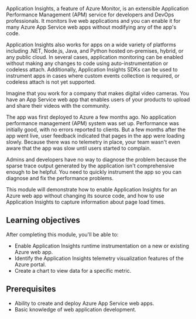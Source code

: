Application Insights, a feature of Azure Monitor, is an extensible Application Performance Management (APM) service for developers and DevOps professionals. It monitors live web applications and you can enable it for many Azure App Service web apps without modifying any of the app's code.

Application Insights also works for apps on a wide variety of platforms including .NET, Node.js, Java, and Python hosted on-premises, hybrid, or any public cloud. In several cases, application monitoring can be enabled without making any changes to code using auto-instrumentation or codeless attach. Additionally, Application Insights SDKs can be used to instrument apps in cases where custom events collection is required, or codeless attach is not yet supported.

Imagine that you work for a company that makes digital video cameras. You have an App Service web app that enables users of your products to upload and share their videos with the community.

The app was first deployed to Azure a few months ago. No application performance management (APM) system was set up. Performance was initially good, with no errors reported to clients. But a few months after the app went live, user feedback indicated that pages in the app were loading slowly. Because there was no telemetry in place, your team wasn't even aware that the app was slow until users started to complain.

Admins and developers have no way to diagnose the problem because the sparse trace output generated by the application isn't comprehensive enough to be helpful. You need to quickly instrument the app so you can diagnose and fix the performance problems.

This module will demonstrate how to enable Application Insights for an Azure web app without changing its source code, and how to use Application Insights to capture information about page load times.

## Learning objectives

After completing this module, you'll be able to:

- Enable Application Insights runtime instrumentation on a new or existing Azure web app.
- Identify the Application Insights telemetry visualization features of the Azure portal.
- Create a chart to view data for a specific metric.

## Prerequisites

- Ability to create and deploy Azure App Service web apps.
- Basic knowledge of web application development.